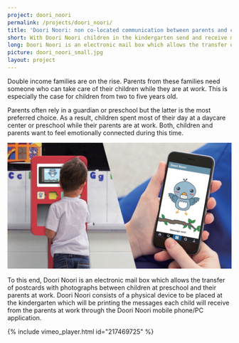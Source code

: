 ```yaml
---
project: doori_noori
permalink: /projects/doori_noori/
title: 'Doori Noori: non co-located communication between parents and children'
short: With Doori Noori children in the kindergarten send and receive messages to their parents.
long: Doori Noori is an electronic mail box which allows the transfer of postcards with photographs between children at preschool and their parents at work. Doori Noori consists of a physical device to be placed at the kindergarten which will be printing the messages each child will receive from the parents at work through the Doori Noori mobile application.
picture: doori_noori_small.jpg
layout: project
---
```

Double income families are on the rise. Parents from these families need someone who can take care of their children while they are at work. This is especially the case for children from two to five years old.

Parents often rely in a guardian or preschool but the latter is the most preferred choice. As a result, children spent most of their day at a daycare center or preschool while their parents are at work. Both, children and parents want to feel emotionally connected during this time.

![Doori Noori](img/doori_noori_small.jpg)

To this end, Doori Noori is an electronic mail box which allows the transfer of postcards with photographs between children at preschool and their parents at work. Doori Noori consists of a physical device to be placed at the kindergarten which will be printing the messages each child will receive from the parents at work through the Doori Noori mobile phone/PC application.

{% include vimeo_player.html id="217469725" %}
